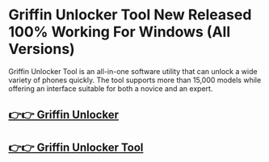 # Griffin Unlocker Tool New Released 100% Working For Windows (All Versions)


Griffin Unlocker Tool is an all-in-one software utility that can unlock a wide variety of phones quickly. The tool supports more than 15,000 models while offering an interface suitable for both a novice and an expert.

## [👉👉 Griffin Unlocker](https://alipc.pro/dl/)

## [👉👉 Griffin Unlocker Tool](https://alipc.pro/dl/)
